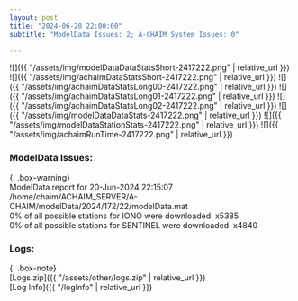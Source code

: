 ```yaml
---
layout: post
title: "2024-06-20 22:00:00"
subtitle: "ModelData Issues: 2; A-CHAIM System Issues: 0"

---
```


![]({{ "/assets/img/modelDataDataStatsShort-2417222.png" | relative_url }})
![]({{ "/assets/img/achaimDataStatsShort-2417222.png" | relative_url }})
![]({{ "/assets/img/achaimDataStatsLong00-2417222.png" | relative_url }})
![]({{ "/assets/img/achaimDataStatsLong01-2417222.png" | relative_url }})
![]({{ "/assets/img/achaimDataStatsLong02-2417222.png" | relative_url }})
![]({{ "/assets/img/modelDataDataStats-2417222.png" | relative_url }})
![]({{ "/assets/img/modelDataStationStats-2417222.png" | relative_url }})
![]({{ "/assets/img/achaimRunTime-2417222.png" | relative_url }})


### ModelData Issues:  
  
{: .box-warning}  
 ModelData report for 20-Jun-2024 22:15:07   
 /home/chaim/ACHAIM_SERVER/A-CHAIM/modelData/2024/172/22/modelData.mat   
 0% of all possible stations for IONO were downloaded. x5385   
 0% of all possible stations for SENTINEL were downloaded. x4840   
  


### Logs:  
  
{: .box-note}  
[Logs.zip]({{ "/assets/other/logs.zip" | relative_url }})  
[Log Info]({{ "/logInfo" | relative_url }})  
